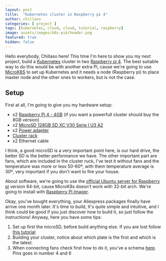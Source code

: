 ```yaml
---
layout: post
title:  "Kubernetes cluster in Raspberry pi 4"
author: chillaso
categories: [ project ]
tags: [kubernetes, cloud, cloud, tutorial, raspberry]
image: assets/images/k8s-pi4/header.png
featured: true
hidden: false
---
```


Hello everybody, Chillaso here! This time I'm here to show you my next project, build a [Kubernetes](https://kubernetes.io/) cluster in two [Raspberry pi 4](https://www.raspberrypi.org/). The best suitable way to do this would be with another extra Pi, cause we're going to use [MicroK8S]() to set up Kubernetes and it needs a node (Raspberry pi) to place master node and the other ones to workers, but is not the case.

## Setup
First at all, I'm going to give you my hardware setup:
* x2 [Raspberry Pi 4 - 4GB](https://www.amazon.es/RASPBERRY-Placa-Modelo-SDRAM-1822096/dp/B07TC2BK1X/ref=sr_1_4?__mk_es_ES=%C3%85M%C3%85%C5%BD%C3%95%C3%91&crid=HLZ6AKDH70AH&dchild=1&keywords=raspberry+pi+4+4gb&qid=1610995813&sprefix=raspberry+pi+4%2Caps%2C250&sr=8-4) (if you want a powerfull cluster should buy the 8GB version)
* x2 [MicroSD 128GB SD XC V30 Serie I U3 A2](https://es.aliexpress.com/item/1005002022720807.html?spm=a2g0o.productlist.0.0.461c31daZ9EcH9&algo_pvid=8c10e98f-24de-4c06-b6fa-01ce02a6ad91&algo_expid=8c10e98f-24de-4c06-b6fa-01ce02a6ad91-6&btsid=2100bdd816109957463943617ef11d&ws_ab_test=searchweb0_0,searchweb201602_,searchweb201603_)
* x2 [Power adapter](https://es.aliexpress.com/item/32805797998.html?spm=a2g0o.productlist.0.0.43b55675pga2ak&algo_pvid=c1735fcf-1570-4f01-b0b2-f852ed8ec2dd&algo_expid=c1735fcf-1570-4f01-b0b2-f852ed8ec2dd-6&btsid=2100bdf116109960208693233ec423&ws_ab_test=searchweb0_0,searchweb201602_,searchweb201603_)
* [Cluster rack](https://www.amazon.es/Raspberry-Ventilador-refrigeraci%C3%B3n-disipador-acr%C3%ADlico/dp/B07J9VMNBL/ref=sr_1_2?__mk_es_ES=%C3%85M%C3%85%C5%BD%C3%95%C3%91&crid=3A1KTHGWAS8O0&dchild=1&keywords=cluster+raspberry+pi&qid=1610996148&sprefix=cluster+rasp%2Caps%2C229&sr=8-2)
* x2 Ethernet cable

I think, a good microSD is a very important point here, is our hard drive, the better SD is the better performance we have. The other important part are fans, which are included in the cluster ruck, I've test it without fans and the temperature was more or less 50-60º, with them temperature average is 30º, very important if you don't want to fire your house.

About software, we're going to use the [official Ubuntu server for Raspberry pi](https://ubuntu.com/download/raspberry-pi/thank-you?version=20.04.1&architecture=server-arm64+raspi) version 64-bit, cause MicroK8s doesn't work with 32-bit arch. We're going to install with [Raspberry Pi Imager](https://www.raspberrypi.org/software/). 

Okay, you've bought everything, your Aliexpress packages finally have arrive one month later. It's time to build, It's quite simple and intuitive, and I think could be good if you just discover how to build it, so just follow the instructions! Anyway, here you have some tips:
1. Set up first the microSD, before build anything else. If you are lost follow [this tutorial](https://ubuntu.com/tutorials/how-to-install-ubuntu-on-your-raspberry-pi#1-overview)
2. Building your cluster, notice about which plate is the first and which is the latest. 
3. When connecting fans check first how to do it, you've a schema [here](https://miro.medium.com/max/700/1*pcfeGQr_mUJrXDFDrdKMww.png). Pins goes in number 4 and 6